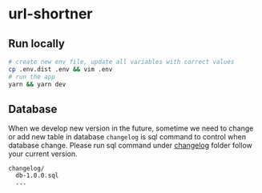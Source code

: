 # url-shortner

## Run locally

```bash
# create new env file, update all variables with correct values
cp .env.dist .env && vim .env
# run the app
yarn && yarn dev
```

## Database
When we develop new version in the future, sometime we need to change or add new table in database
`changelog` is sql command to control when database change.
Please run sql command under [changelog](changelog) folder follow your current version.

```
changelog/
  db-1.0.0.sql
  ...
```